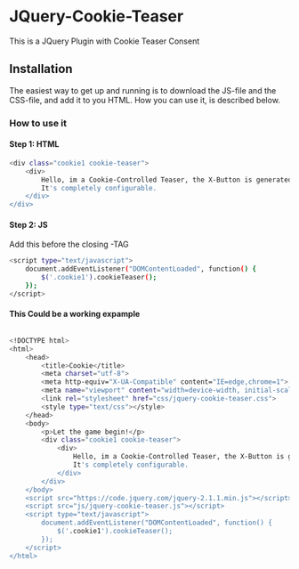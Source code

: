 # JQuery-Cookie-Teaser
This is a JQuery Plugin with Cookie Teaser Consent

## Installation
The easiest way to get up and running is to download the JS-file and the CSS-file, and add it to you HTML. How you can use it, is described below.

### How to use it
#### Step 1: HTML

```sh
<div class="cookie1 cookie-teaser">
    <div>
        Hello, im a Cookie-Controlled Teaser, the X-Button is generated through JS. 
        It's completely configurable.
    </div>
</div>

```
#### Step 2: JS
Add this before the closing <body>-TAG
```sh
<script type="text/javascript">
    document.addEventListener("DOMContentLoaded", function() {
        $('.cookie1').cookieTeaser();
    });
</script>
```

#### This Could be a working expample

```sh

<!DOCTYPE html>
<html>
	<head>
		<title>Cookie</title>
		<meta charset="utf-8">
		<meta http-equiv="X-UA-Compatible" content="IE=edge,chrome=1">
		<meta name="viewport" content="width=device-width, initial-scale=1">
		<link rel="stylesheet" href="css/jquery-cookie-teaser.css">
		<style type="text/css"></style>
	</head>
	<body>
		<p>Let the game begin!</p>
		<div class="cookie1 cookie-teaser">
		    <div>
		        Hello, im a Cookie-Controlled Teaser, the X-Button is generated through JS. 
		        It's completely configurable.
		    </div>
		</div>
	</body>
	<script src="https://code.jquery.com/jquery-2.1.1.min.js"></script>
	<script src="js/jquery-cookie-teaser.js"></script>
	<script type="text/javascript">
	    document.addEventListener("DOMContentLoaded", function() {
	        $('.cookie1').cookieTeaser();
	    });
	</script>
</html>
```
